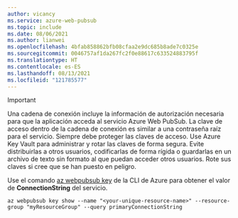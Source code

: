 ```yaml
---
author: vicancy
ms.service: azure-web-pubsub
ms.topic: include
ms.date: 08/06/2021
ms.author: lianwei
ms.openlocfilehash: 4bfab858862bfb08cfaa2e9dc685b8ade7c0325e
ms.sourcegitcommit: 0046757af1da267fc2f0e88617c633524883795f
ms.translationtype: HT
ms.contentlocale: es-ES
ms.lasthandoff: 08/13/2021
ms.locfileid: "121785577"
---
```

> [!Important]
> Una cadena de conexión incluye la información de autorización necesaria para que la aplicación acceda al servicio Azure Web PubSub. La clave de acceso dentro de la cadena de conexión es similar a una contraseña raíz para el servicio. Siempre debe proteger las claves de acceso. Use Azure Key Vault para administrar y rotar las claves de forma segura. Evite distribuirlas a otros usuarios, codificarlas de forma rígida o guardarlas en un archivo de texto sin formato al que puedan acceder otros usuarios. Rote sus claves si cree que se han puesto en peligro.

Use el comando [az webpubsub key](/cli/azure/webpubsub#az_webpubsub_key) de la CLI de Azure para obtener el valor de **ConnectionString** del servicio.

```azurecli-interactive
az webpubsub key show --name "<your-unique-resource-name>" --resource-group "myResourceGroup" --query primaryConnectionString
```
